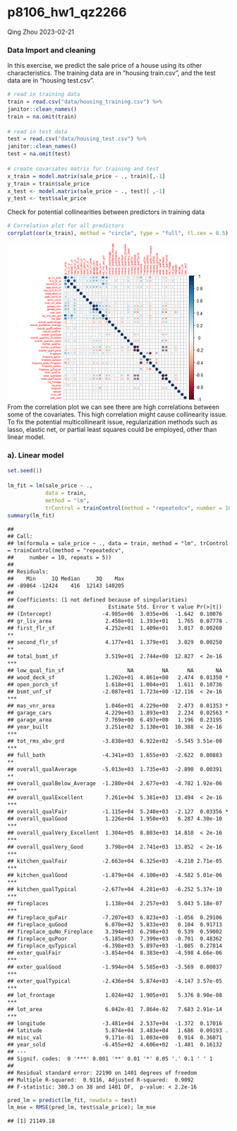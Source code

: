 p8106_hw1_qz2266
================
Qing Zhou
2023-02-21

### Data Import and cleaning

In this exercise, we predict the sale price of a house using its other
characteristics. The training data are in “housing train.csv”, and the
test data are in “housing test.csv”.

``` r
# read in training data
train = read.csv("data/housing_training.csv") %>% 
janitor::clean_names()
train = na.omit(train)

# read in test data
test = read.csv("data/housing_test.csv") %>% 
janitor::clean_names()
test = na.omit(test)

# create covariates matrix for training and test
x_train = model.matrix(sale_price ~ ., train)[,-1]
y_train = train$sale_price
x_test <- model.matrix(sale_price ~ ., test)[ ,-1]
y_test <- test$sale_price
```

Check for potential collinearities between predictors in training data

``` r
# Correlation plot for all predictors
corrplot(cor(x_train), method = "circle", type = "full", tl.cex = 0.5)
```

![](p8106_hw1_qz2266_files/figure-gfm/correlation%20plot-1.png)<!-- -->
From the correlation plot we can see there are high correlations between
some of the covariates. This high correlation might cause collinearity
issue. To fix the potential multicollinearit issue, regularization
methods such as lasso, elastic net, or partial least squares could be
employed, other than linear model.

### a). Linear model

``` r
set.seed(1)

lm_fit = lm(sale_price ~ ., 
            data = train,
            method = "lm",
            trControl = trainControl(method = "repeatedcv", number = 10, repeats = 5))
summary(lm_fit)
```

    ## 
    ## Call:
    ## lm(formula = sale_price ~ ., data = train, method = "lm", trControl = trainControl(method = "repeatedcv", 
    ##     number = 10, repeats = 5))
    ## 
    ## Residuals:
    ##    Min     1Q Median     3Q    Max 
    ## -89864 -12424    416  12143 140205 
    ## 
    ## Coefficients: (1 not defined because of singularities)
    ##                              Estimate Std. Error t value Pr(>|t|)    
    ## (Intercept)                -4.985e+06  3.035e+06  -1.642  0.10076    
    ## gr_liv_area                 2.458e+01  1.393e+01   1.765  0.07778 .  
    ## first_flr_sf                4.252e+01  1.409e+01   3.017  0.00260 ** 
    ## second_flr_sf               4.177e+01  1.379e+01   3.029  0.00250 ** 
    ## total_bsmt_sf               3.519e+01  2.744e+00  12.827  < 2e-16 ***
    ## low_qual_fin_sf                    NA         NA      NA       NA    
    ## wood_deck_sf                1.202e+01  4.861e+00   2.474  0.01350 *  
    ## open_porch_sf               1.618e+01  1.004e+01   1.611  0.10736    
    ## bsmt_unf_sf                -2.087e+01  1.723e+00 -12.116  < 2e-16 ***
    ## mas_vnr_area                1.046e+01  4.229e+00   2.473  0.01353 *  
    ## garage_cars                 4.229e+03  1.893e+03   2.234  0.02563 *  
    ## garage_area                 7.769e+00  6.497e+00   1.196  0.23195    
    ## year_built                  3.251e+02  3.130e+01  10.388  < 2e-16 ***
    ## tot_rms_abv_grd            -3.838e+03  6.922e+02  -5.545 3.51e-08 ***
    ## full_bath                  -4.341e+03  1.655e+03  -2.622  0.00883 ** 
    ## overall_qualAverage        -5.013e+03  1.735e+03  -2.890  0.00391 ** 
    ## overall_qualBelow_Average  -1.280e+04  2.677e+03  -4.782 1.92e-06 ***
    ## overall_qualExcellent       7.261e+04  5.381e+03  13.494  < 2e-16 ***
    ## overall_qualFair           -1.115e+04  5.240e+03  -2.127  0.03356 *  
    ## overall_qualGood            1.226e+04  1.950e+03   6.287 4.30e-10 ***
    ## overall_qualVery_Excellent  1.304e+05  8.803e+03  14.810  < 2e-16 ***
    ## overall_qualVery_Good       3.798e+04  2.741e+03  13.852  < 2e-16 ***
    ## kitchen_qualFair           -2.663e+04  6.325e+03  -4.210 2.71e-05 ***
    ## kitchen_qualGood           -1.879e+04  4.100e+03  -4.582 5.01e-06 ***
    ## kitchen_qualTypical        -2.677e+04  4.281e+03  -6.252 5.37e-10 ***
    ## fireplaces                  1.138e+04  2.257e+03   5.043 5.18e-07 ***
    ## fireplace_quFair           -7.207e+03  6.823e+03  -1.056  0.29106    
    ## fireplace_quGood            6.070e+02  5.833e+03   0.104  0.91713    
    ## fireplace_quNo_Fireplace    3.394e+03  6.298e+03   0.539  0.59002    
    ## fireplace_quPoor           -5.185e+03  7.399e+03  -0.701  0.48362    
    ## fireplace_quTypical        -6.398e+03  5.897e+03  -1.085  0.27814    
    ## exter_qualFair             -3.854e+04  8.383e+03  -4.598 4.66e-06 ***
    ## exter_qualGood             -1.994e+04  5.585e+03  -3.569  0.00037 ***
    ## exter_qualTypical          -2.436e+04  5.874e+03  -4.147 3.57e-05 ***
    ## lot_frontage                1.024e+02  1.905e+01   5.376 8.90e-08 ***
    ## lot_area                    6.042e-01  7.864e-02   7.683 2.91e-14 ***
    ## longitude                  -3.481e+04  2.537e+04  -1.372  0.17016    
    ## latitude                    5.874e+04  3.483e+04   1.686  0.09193 .  
    ## misc_val                    9.171e-01  1.003e+00   0.914  0.36071    
    ## year_sold                  -6.455e+02  4.606e+02  -1.401  0.16132    
    ## ---
    ## Signif. codes:  0 '***' 0.001 '**' 0.01 '*' 0.05 '.' 0.1 ' ' 1
    ## 
    ## Residual standard error: 22190 on 1401 degrees of freedom
    ## Multiple R-squared:  0.9116, Adjusted R-squared:  0.9092 
    ## F-statistic: 380.3 on 38 and 1401 DF,  p-value: < 2.2e-16

``` r
pred_lm = predict(lm_fit, newdata = test)
lm_mse = RMSE(pred_lm, test$sale_price); lm_mse
```

    ## [1] 21149.18
